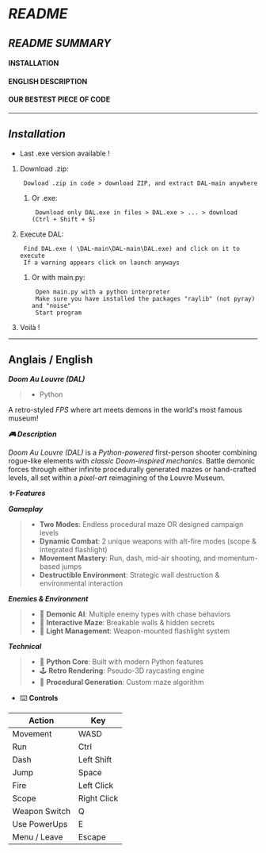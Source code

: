 # ***README***

## ***README SUMMARY***

#### INSTALLATION
#### ENGLISH DESCRIPTION
#### OUR BESTEST PIECE OF CODE
---
***Installation***
---

- Last .exe version available !

1. Download .zip:

		Dowload .zip in code > download ZIP, and extract DAL-main anywhere

  	1. Or .exe:

			Download only DAL.exe in files > DAL.exe > ... > download (Ctrl + Shift + S)

2. Execute DAL:
  
   		Find DAL.exe ( \DAL-main\DAL-main\DAL.exe) and click on it to execute
  		If a warning appears click on launch anyways

  	1. Or with main.py:
	
	  		Open main.py with a python interpreter
			Make sure you have installed the packages "raylib" (not pyray) and "noise"
	  		Start program
3. Voilà !
---

Anglais / English
---


***Doom Au Louvre (DAL)***
> - Python

A retro-styled *FPS* where art meets demons in the world's most famous museum!

***🎮 Description***

*Doom Au Louvre (DAL)* is a *Python-powered* first-person shooter combining rogue-like elements with *classic Doom-inspired mechanics*. Battle demonic forces through either infinite procedurally generated mazes or hand-crafted levels, all set within a *pixel-art* reimagining of the Louvre Museum.

***✨ Features***

***Gameplay***
>	- **Two Modes**: Endless procedural maze OR designed campaign levels
>	- **Dynamic Combat**: 2 unique weapons with alt-fire modes (scope & integrated flashlight)
>	- **Movement Mastery**: Run, dash, mid-air shooting, and momentum-based jumps
>	- **Destructible Environment**: Strategic wall destruction & environmental interaction

***Enemies & Environment***
>	- 🧟 **Demonic AI**: Multiple enemy types with chase behaviors
>	- 🧱 **Interactive Maze**: Breakable walls & hidden secrets
>	- 🔦 **Light Management**: Weapon-mounted flashlight system

***Technical***
>	- 🐍 **Python Core**: Built with modern Python features
>	- 🕹️ **Retro Rendering**: Pseudo-3D raycasting engine
>	- 🧠 **Procedural Generation**: Custom maze algorithm
	
 - ⌨️ **Controls**

| Action | Key |
|----------|----------|
| Movement | WASD     |
| Run      | Ctrl     |
| Dash      | Left Shift     |
| Jump      | Space     |
| Fire      | Left Click     |
| Scope      | Right Click     |
| Weapon Switch      | Q     |
| Use PowerUps      | E     |
| Menu / Leave      | Escape     |
